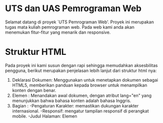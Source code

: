 # UTS dan UAS Pemrograman Web

Selamat datang di proyek `UTS Pemrograman Web'. Proyek ini merupakan tugas mata kuliah pemrograman web. Pada web kami anda akan menemukan fitur-fitur yang menarik dan responsive.

# Struktur HTML
Pada proyek ini kami susun dengan rapi sehingga memudahkan aksesbilitas pengguna, berikut merupakan penjelasan lebih lanjut dari struktur html nya:

1. Deklarasi Dokumen: Menggunakan <!DOCTYPE html> untuk menetapkan dokumen sebagai HTML5, memberikan panduan kepada browser untuk menampilkan konten dengan benar.
2. Elemen <html>: Menandakan awal dokumen, dengan atribut lang="en" yang menunjukkan bahwa bahasa konten adalah bahasa Inggris.
3. Bagian <head>:
  -Pengaturan Karakter: <meta charset="UTF-8"> memastikan dukungan karakter internasional.
  -Responsif: <meta name="viewport" content="width=device-width, initial-scale=1"> mengatur tampilan responsif di perangkat mobile.
  -Judul Halaman: Elemen <title> menentukan nama halaman yang muncul di tab browser.
  -Tautan CSS: <link rel="stylesheet" href="./style.css"> menghubungkan halaman dengan file CSS untuk styling.
4. Bagian <body>: Menyimpan konten yang terlihat oleh pengguna.
5. Header:
  -Navigasi: Terdiri dari elemen <nav> dan daftar terurut (<ul>), memuat link untuk mengakses halaman "Home" dan "INFO".
6. Carousel:
  -Kontainer: Ditempatkan dalam <div class="carousel">, berfungsi untuk menampilkan beberapa item secara dinamis.
  -Item: Setiap item memiliki gambar (<img>) dan konten terstruktur di dalam <div class="content">, yang mencakup:
    -Penulis: Nama penulis yang ditampilkan dalam <div class="author">.
    -Judul dan Topik: Diidentifikasi dalam elemen <div class="title"> dan <div class="topic">.
    -Deskripsi: Informasi mendalam mengenai item yang ditampilkan dalam <div class="des">.
    -Tombol Aksi: Dua tombol di dalam <div class="buttons"> untuk mengakses informasi lebih lanjut atau inspeksi item.
7. Thumbnail:
  -Gambaran Ringkas: Menyediakan tampilan lebih kecil dari item-item dalam carousel, dengan format serupa yang mencakup gambar dan deskripsi singkat.
8. Navigasi Arrows:
  -Tombol Navigasi: Tombol <button> untuk berpindah antar item dalam carousel, memudahkan pengguna untuk menjelajahi konten.
9. Script:
  -Interaktivitas: Menggunakan <script src="app.js"></script> untuk menambahkan fungsionalitas JavaScript yang meningkatkan interaksi pengguna di halaman.

# Desain CSS
Web kami menggunakan CSS untuk memberikan tampilan dan responsif dan mudah diakses. berikut merupakan penjelasan lebih lanjut dari CSS kami:

1. Import Font
  Menggunakan @import untuk mengimpor font Poppins dari Google Fonts.
2. Styling Umum untuk Body
  font-family: Mengatur font ke Poppins.
  background-color: Hitam (#000).
  color: Abu-abu terang (#eee).
  margin: 0 untuk menghilangkan margin default.
  font-size: 14px.
3. Header dan Navigasi
  Flexbox untuk layout horizontal pada daftar navigasi.
  Penghapusan bullet points dan padding default.
  Transisi warna pada link saat hover.
4. Carousel
  width: 100vw, min-height: 100vh untuk tampilan penuh.
  Item: Ditempatkan dengan posisi absolut untuk tumpang tindih.
  Gambar: Menggunakan object-fit: cover untuk proporsi yang baik.
5. Desain Tombol
  Padding dan background color untuk tombol.
  Tombol kedua memiliki latar belakang transparan dan border.
6. Thumbnail
  Flexbox untuk layout thumbnail.
  Gambar dengan border-radius untuk sudut membulat.
7. Navigasi Arrows
  Tombol bulat dengan border-radius: 50%.
  Transisi halus saat hover.
8. Animasi dan Efek
  Menggunakan @keyframes untuk efek tampil/hilang pada konten.
  Animasi progres waktu untuk menampilkan durasi carousel.
9. Media Query
  Menyesuaikan gaya untuk perangkat kecil (max-width: 768px) dengan mengubah padding dan ukuran font.

# Penggunaan Javascript
Javascript pada web kami digunakan untuk animasi gambar pada web kami.Kode JavaScript ini mengelola logika navigasi dan transisi dalam carousel, termasuk navigasi manual dengan tombol dan pengalihan otomatis antar slide. Ini memberikan pengalaman interaktif dan dinamis bagi pengguna.

1. Element Selection
  -nextDom dan prevDom: Mengambil elemen tombol untuk navigasi berikutnya dan sebelumnya.
  -carouselDom: Mengambil elemen carousel utama.
  -listItemDom dan thumbnailDom: Mengambil elemen untuk daftar item dan thumbnail dalam carousel.
2. Event Handlers
  -nextDom.onclick: Menetapkan fungsi yang memanggil showSlider('next') saat tombol "next" diklik.
  -prevDom.onclick: Menetapkan fungsi yang memanggil showSlider('prev') saat tombol "prev" diklik.
3. Timing Variables
  -timeRunning: Durasi tampilan setiap slide.
  -timeAutoNext: Waktu otomatis untuk berpindah ke slide berikutnya.
  -runTimeOut dan runAutoRun: Mengelola timeout untuk transisi dan auto slide.
4. Auto Slide Functionality
  -setTimeout(): Secara otomatis mengklik tombol "next" setelah waktu yang ditentukan.
5. Show Slider Function
  -showSlider(type): Fungsi yang mengatur transisi antar slide:
  -Jika type adalah 'next': Memindahkan item pertama dari daftar ke bagian akhir dan menambahkan kelas 'next' untuk efek       transisi.
  -Jika type adalah 'prev': Memindahkan item terakhir dari daftar ke bagian depan dan menambahkan kelas 'prev'.
6. Clearing Timeouts
  -clearTimeout(): Menghentikan timeout sebelumnya untuk menghindari tumpang tindih saat transisi slide.
  -Menghapus kelas 'next' atau 'prev' setelah durasi tertentu untuk mereset efek transisi.

# Tampilan Website
berikut merupakan link untuk mengakses proyek ini: 
(https://bahauddinrahmanhakim.github.io/WEBSITE-kelompok-10/index.html)

# Credits
Proyek ini disusun oleh 'Dicky Dippos Sihite', 'Bahauddin Rahman Hakim', dan 'Roberto Christian'.
Jika ada pertanyaan lebih lanjut silahkan menghubungi

[Dicky Dippos Sihite]     (GitHub : https://github.com/Dicky-Sihite)

[Bahauddin Rahman Hakim]  (GitHub : https://github.com/BahauddinRahmanHakim)

[Roberto Christian]       (GitHub : https://github.com/RobertoChristian)
